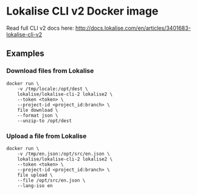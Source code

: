 # Lokalise CLI v2 Docker image

Read full CLI v2 docs here: http://docs.lokalise.com/en/articles/3401683-lokalise-cli-v2

## Examples

### Download files from Lokalise

```
docker run \
    -v /tmp/locale:/opt/dest \
    lokalise/lokalise-cli-2 lokalise2 \
    --token <token> \
    --project-id <project_id:branch> \
    file download \
    --format json \
    --unzip-to /opt/dest
```
		
### Upload a file from Lokalise

```
docker run \
    -v /tmp/en.json:/opt/src/en.json \
    lokalise/lokalise-cli-2 lokalise2 \
    --token <token> \
    --project-id <project_id:branch> \
    file upload \
    --file /opt/src/en.json \
    --lang-iso en
```
